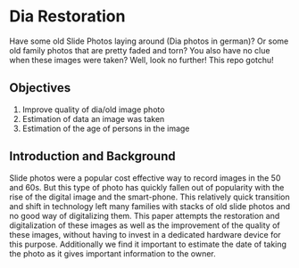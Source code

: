 # Dia Restoration

Have some old Slide Photos laying around (Dia photos in german)? Or some old family photos that are pretty faded and torn? You also have no clue when these images were taken? Well, look no further! This repo gotchu!

## Objectives

1. Improve quality of dia/old image photo
2. Estimation of data an image was taken
3. Estimation of the age of persons in the image

## Introduction and Background

Slide photos were a popular cost effective way to record images in the 50 and 60s. But this type of photo has quickly fallen out of popularity with the rise of the digital image and the smart-phone. This relatively quick transition and shift in technology left many families with stacks of old slide photos and no good way of digitalizing them.
This paper attempts the restoration and digitalization of these images as well as the improvement of the quality of these images, without having to invest in a dedicated hardware device for this purpose.
Additionally we find it important to estimate the date of taking the photo as it gives important information to the owner.
